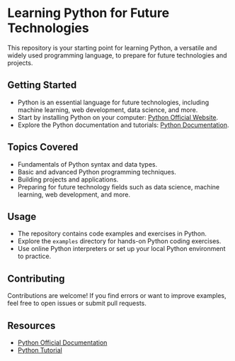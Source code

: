 # Learning Python for Future Technologies

This repository is your starting point for learning Python, a versatile and widely used programming language, to prepare for future technologies and projects.

## Getting Started
- Python is an essential language for future technologies, including machine learning, web development, data science, and more.
- Start by installing Python on your computer: [Python Official Website](https://www.python.org/downloads/).
- Explore the Python documentation and tutorials: [Python Documentation](https://docs.python.org/3/tutorial/index.html).

## Topics Covered
- Fundamentals of Python syntax and data types.
- Basic and advanced Python programming techniques.
- Building projects and applications.
- Preparing for future technology fields such as data science, machine learning, web development, and more.

## Usage
- The repository contains code examples and exercises in Python.
- Explore the `examples` directory for hands-on Python coding exercises.
- Use online Python interpreters or set up your local Python environment to practice.

## Contributing
Contributions are welcome! If you find errors or want to improve examples, feel free to open issues or submit pull requests.

## Resources
- [Python Official Documentation](https://docs.python.org/3/)
- [Python Tutorial](https://www.geeksforgeeks.org/python-programming-language/)
